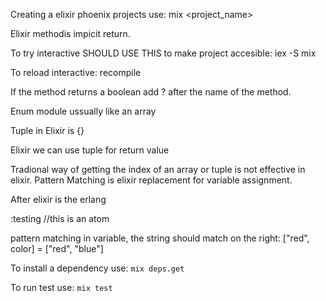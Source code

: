 Creating a elixir phoenix projects use:
mix <project_name>

Elixir methodis impicit return.

To try interactive SHOULD USE THIS to make project accesible:
iex -S mix

To reload interactive:
recompile

If the method returns a boolean add ? after the name of the method.


Enum module ussually like an array

Tuple in Elixir is {}

Elixir we can use tuple for return value

Tradional way of getting the index of an array or tuple is not effective in elixir.
Pattern Matching is elixir replacement for variable assignment.

After elixir is the erlang

:testing //this is an atom

pattern matching in variable, the string should match on the right:
["red", color] = ["red", "blue"]

To install a dependency use:
`mix deps.get`

To run test use: `mix test`